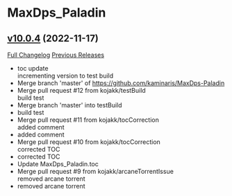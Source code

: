 # MaxDps_Paladin

## [v10.0.4](https://github.com/kaminaris/MaxDps-Paladin/tree/v10.0.4) (2022-11-17)
[Full Changelog](https://github.com/kaminaris/MaxDps-Paladin/compare/v10.0.0...v10.0.4) [Previous Releases](https://github.com/kaminaris/MaxDps-Paladin/releases)

- toc update  
    incrementing version to test build  
- Merge branch 'master' of https://github.com/kaminaris/MaxDps-Paladin  
- Merge pull request #12 from kojakk/testBuild  
    build test  
- Merge branch 'master' into testBuild  
- build test  
- Merge pull request #11 from kojakk/tocCorrection  
    added comment  
- added comment  
- Merge pull request #10 from kojakk/tocCorrection  
    corrected TOC  
- corrected TOC  
- Update MaxDps\_Paladin.toc  
- Merge pull request #9 from kojakk/arcaneTorrentIssue  
    removed arcane torrent  
- removed arcane torrent  
